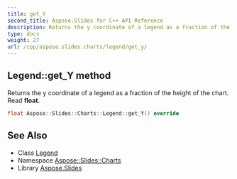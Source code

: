 ```yaml
---
title: get_Y
second_title: Aspose.Slides for C++ API Reference
description: Returns the y coordinate of a legend as a fraction of the height of the chart. Read float.
type: docs
weight: 27
url: /cpp/aspose.slides.charts/legend/get_y/
---
```

## Legend::get_Y method


Returns the y coordinate of a legend as a fraction of the height of the chart. Read **float**.

```cpp
float Aspose::Slides::Charts::Legend::get_Y() override
```

## See Also

* Class [Legend](../)
* Namespace [Aspose::Slides::Charts](../../)
* Library [Aspose.Slides](../../../)
